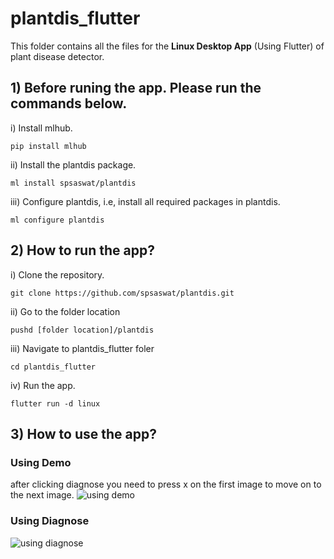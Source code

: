 # plantdis_flutter

This folder contains all the files for the <b>Linux Desktop App</b> (Using Flutter) of plant disease detector.
## 1) Before runing the app. Please run the commands below.
i) Install mlhub.
```
pip install mlhub
```
ii) Install the plantdis package.
```
ml install spsaswat/plantdis
```
iii) Configure plantdis, i.e, install all required packages in plantdis.
```
ml configure plantdis
```
## 2) How to run the app?
i) Clone the repository.
```
git clone https://github.com/spsaswat/plantdis.git
```
ii) Go to the folder location
```
pushd [folder location]/plantdis
```
iii) Navigate to plantdis_flutter foler
```
cd plantdis_flutter
```
iv) Run the app.
```
flutter run -d linux
```
## 3) How to use the app?
### Using Demo
after clicking diagnose you need to press x on the first image to move on to the next image.
<img src="https://github.com/spsaswat/plantdis/blob/main/plantdis_flutter/op_desk/demo_desktop_fin.png" alt="using demo">
### Using Diagnose
<img src="https://github.com/spsaswat/plantdis/blob/main/plantdis_flutter/op_desk/DestopApp_connector.jpg" alt="using diagnose">
